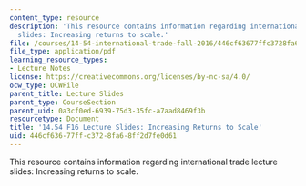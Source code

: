 ```yaml
---
content_type: resource
description: 'This resource contains information regarding international trade lecture
  slides: Increasing returns to scale.'
file: /courses/14-54-international-trade-fall-2016/446cf63677ffc3728fa68ff2d7fe0d61_MIT14_54F16_Lecture_17.pdf
file_type: application/pdf
learning_resource_types:
- Lecture Notes
license: https://creativecommons.org/licenses/by-nc-sa/4.0/
ocw_type: OCWFile
parent_title: Lecture Slides
parent_type: CourseSection
parent_uid: 0a3cf0ed-6939-75d3-35fc-a7aad8469f3b
resourcetype: Document
title: '14.54 F16 Lecture Slides: Increasing Returns to Scale'
uid: 446cf636-77ff-c372-8fa6-8ff2d7fe0d61
---
```

This resource contains information regarding international trade lecture slides: Increasing returns to scale.